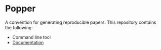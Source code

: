 # Popper

A convention for generating reproducible papers. This repository 
contains the following:

  * Command line tool
  * [Documentation](https://github.com/ivotron/popper/wiki/Getting-Started)
